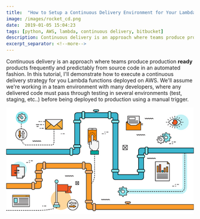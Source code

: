 ```yaml
--- 
title:  "How to Setup a Continuous Delivery Environment for Your Lambda Functions on Bitbucket"
image: /images/rocket_cd.png
date:  2019-01-05 15:04:23
tags: [python, AWS, lambda, continuous delivery, bitbucket]
description: Continuous delivery is an approach where teams produce production **ready** products frequently and predictably from source code in an automated fashion. In this tutorial, I'll demonstrate how to execute a continuous delivery strategy for you Lambda functions deployed on AWS. We'll assume we're working in a team environment with many developers, where any delivered code must pass through testing in several environments (test, staging, etc..) before being deployed to production using a manual trigger.
excerpt_separator: <!--more-->
---
```

Continuous delivery is an approach where teams produce production **ready** products frequently and predictably from source code
in an automated fashion. In this tutorial, I'll demonstrate how to execute a continuous delivery strategy for you Lambda 
functions deployed on AWS. We'll assume we're working in a team environment with many developers, where any delivered code must 
pass through testing in several environments (test, staging, etc..) before being deployed to production using a manual trigger.

![cd_img](/images/Continuous-Delivery-and-Deployment.jpg)

<!--more-->
